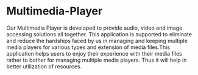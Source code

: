 # Multimedia-Player
Our Multimedia Player is developed to provide audio, video and image accessing solutions all together. This application is supported to eliminate and reduce the hardships faced by us in managing and keeping multiple media players for various types and extension of media files.This application helps users to enjoy their experience with their media files rather to bother for managing multiple media players. Thus it will help in better utilization of resources.
